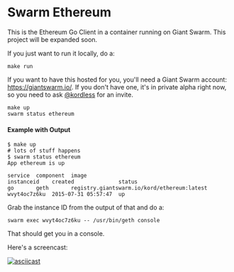 # Swarm Ethereum
This is the Ethereum Go Client in a container running on Giant Swarm. This project will be expanded soon.

If you just want to run it locally, do a:

```
make run
```

If you want to have this hosted for you, you'll need a Giant Swarm account: https://giantswarm.io/. If you don't have one, it's in private alpha right now, so you need to ask [@kordless](https://twitter.com/kordless) for an invite.

```
make up
swarm status ethereum
```

#### Example with Output
```
$ make up
# lots of stuff happens 
$ swarm status ethereum
App ethereum is up

service  component  image                                        instanceid    created              status
go       geth       registry.giantswarm.io/kord/ethereum:latest  wvyt4oc7z6ku  2015-07-31 05:57:47  up
```

Grab the instance ID from the output of that and do a:

```
swarm exec wvyt4oc7z6ku -- /usr/bin/geth console
```

That should get you in a console.

Here's a screencast:

[![asciicast](https://asciinema.org/a/4aq2ut5i3lv7g95e8m9ew9pay.png)](https://asciinema.org/a/4aq2ut5i3lv7g95e8m9ew9pay)
